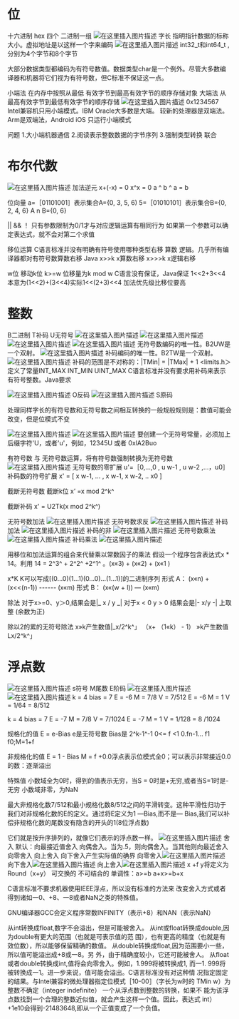 

# 位
十六进制 hex
四个 二进制一组
![在这里插入图片描述](https://img-blog.csdnimg.cn/20210123090706626.png?x-oss-process=image/watermark,type_ZmFuZ3poZW5naGVpdGk,shadow_10,text_aHR0cHM6Ly9ibG9nLmNzZG4ubmV0L3dlaXhpbl80MzYyNzU2MQ==,size_16,color_FFFFFF,t_70)
字长
指明指针数据的标称大小。虚拟地址是以这样一个字来编码
![在这里插入图片描述](https://img-blog.csdnimg.cn/20210123091132790.png?x-oss-process=image/watermark,type_ZmFuZ3poZW5naGVpdGk,shadow_10,text_aHR0cHM6Ly9ibG9nLmNzZG4ubmV0L3dlaXhpbl80MzYyNzU2MQ==,size_16,color_FFFFFF,t_70)
int32_t和int64_t ,分别为4个字节和8个字节

大部分数据类型都编码为有符号数值。数据类型char是一个例外。尽管大多数编译器和机器将它们视为有符号数，但C标准不保证这一点。

小端法  在内存中按照从最低 有效字节到最高有效字节的顺序存储对象
大端法 从最高有效字节到最低有效字节的顺序存储
![在这里插入图片描述](https://img-blog.csdnimg.cn/20210123091537526.png?x-oss-process=image/watermark,type_ZmFuZ3poZW5naGVpdGk,shadow_10,text_aHR0cHM6Ly9ibG9nLmNzZG4ubmV0L3dlaXhpbl80MzYyNzU2MQ==,size_16,color_FFFFFF,t_70)
0x1234567
Intel兼容机只用小端模式。IBM Oracle大多数是大端。 较新的处理器是双端法。Arm是双端法，Android iOS 只运行小端模式

问题
1.大小端机器通信
2.阅读表示整数数据的字节序列
3.强制类型转换 联合

# 布尔代数
![在这里插入图片描述](https://img-blog.csdnimg.cn/20210123092700130.png?x-oss-process=image/watermark,type_ZmFuZ3poZW5naGVpdGk,shadow_10,text_aHR0cHM6Ly9ibG9nLmNzZG4ubmV0L3dlaXhpbl80MzYyNzU2MQ==,size_16,color_FFFFFF,t_70)
加法逆元
x+(-x) = 0
x^x = 0
a ^ b ^ a = b

位向量
a=［01101001］表示集合A={0, 3, 5, 6)
5=［01010101］表示集合B={0, 2, 4, 6}
A n B={0, 6}

|| && ！
只有参数限制为0/1才与对应逻辑运算有相同行为
如果第一个参数可以确定表达式，就不会对第二个求值

移位运算
C语言标准并没有明确有符号使用哪种类型右移 算数 逻辑。几乎所有编译器都对有符号数算数右移
Java x>>k x算数右移 x>>>k x逻辑右移

w位 移动k位 k>=w 位移量为k mod w
C语言没有保证，Java保证
1<<2+3<<4本意为(1<<2)+(3<<4)实际1<<(2+3)<<4 加法优先级比移位要高

# 整数
B二进制 T补码 U无符号
![在这里插入图片描述](https://img-blog.csdnimg.cn/20210123094724378.png?x-oss-process=image/watermark,type_ZmFuZ3poZW5naGVpdGk,shadow_10,text_aHR0cHM6Ly9ibG9nLmNzZG4ubmV0L3dlaXhpbl80MzYyNzU2MQ==,size_16,color_FFFFFF,t_70)
![在这里插入图片描述](https://img-blog.csdnimg.cn/2021012309484388.png?x-oss-process=image/watermark,type_ZmFuZ3poZW5naGVpdGk,shadow_10,text_aHR0cHM6Ly9ibG9nLmNzZG4ubmV0L3dlaXhpbl80MzYyNzU2MQ==,size_16,color_FFFFFF,t_70)
![在这里插入图片描述](https://img-blog.csdnimg.cn/20210123094850723.png?x-oss-process=image/watermark,type_ZmFuZ3poZW5naGVpdGk,shadow_10,text_aHR0cHM6Ly9ibG9nLmNzZG4ubmV0L3dlaXhpbl80MzYyNzU2MQ==,size_16,color_FFFFFF,t_70)
![在这里插入图片描述](https://img-blog.csdnimg.cn/20210123095000722.png)
无符号数编码的唯一性。B2UW是一个双射。
![在这里插入图片描述](https://img-blog.csdnimg.cn/2021012309510889.png)
补码编码的唯一性。B2TW是一个双射。
![在这里插入图片描述](https://img-blog.csdnimg.cn/20210123095229347.png?x-oss-process=image/watermark,type_ZmFuZ3poZW5naGVpdGk,shadow_10,text_aHR0cHM6Ly9ibG9nLmNzZG4ubmV0L3dlaXhpbl80MzYyNzU2MQ==,size_16,color_FFFFFF,t_70)
补码的范围是不对称的：|TMin| = |TMax| + 1
<limits.h＞ 定义了常量INT_MAX INT_MIN UINT_MAX
C语言标准并没有要求用补码来表示有符号整数。Java要求

![在这里插入图片描述](https://img-blog.csdnimg.cn/20210123095812194.png)
O反码
![在这里插入图片描述](https://img-blog.csdnimg.cn/20210123095830904.png)
S原码

处理同样字长的有符号数和无符号数之间相互转换的一般规般规则是：数值可能会改变，但是位模式不变

![在这里插入图片描述](https://img-blog.csdnimg.cn/20210123101647519.png)
![在这里插入图片描述](https://img-blog.csdnimg.cn/20210123102131632.png)
要创建一个无符号常量，必须加上后缀字符'U，或者'u'，例如，12345U 或者 0xlA2Buo

有符号数 与 无符号数运算，将有符号数强制转换为无符号数
![在这里插入图片描述](https://img-blog.csdnimg.cn/20210123102533442.png?x-oss-process=image/watermark,type_ZmFuZ3poZW5naGVpdGk,shadow_10,text_aHR0cHM6Ly9ibG9nLmNzZG4ubmV0L3dlaXhpbl80MzYyNzU2MQ==,size_16,color_FFFFFF,t_70)
无符号数的零扩展
u'=［0,…,0 , u w-1 , u w-2 ,…，u0］
补码数的符号扩展
x' = [ x w-1, ... , x w-1, x w-2, .. x0 ]

截断无符号数
截断k位 x’ =x mod 2^k^

截断补码
x' = U2Tk(x mod 2^k^)

无符号数加法
![在这里插入图片描述](https://img-blog.csdnimg.cn/20210123144459203.png)
无符号数求反
![在这里插入图片描述](https://img-blog.csdnimg.cn/20210123144635567.png)
补码加法
![在这里插入图片描述](https://img-blog.csdnimg.cn/20210123144744593.png)
补码的非
![在这里插入图片描述](https://img-blog.csdnimg.cn/20210123145102668.png)
无符号数乘法
![在这里插入图片描述](https://img-blog.csdnimg.cn/202101231451354.png)
补码乘法
![在这里插入图片描述](https://img-blog.csdnimg.cn/2021012315041593.png)

用移位和加法运算的组合来代替乘以常数因子的乘法
假设一个程序包含表达式x * 14。利用 14 = 2^3^ + 2^2^ +2^1^ 。(x«3) + (x«2) + (x«1 )

x*K K可以写成[(0...0)(1...1)(0...0)...(1...1)]的二进制序列
形式 A： (x«n) + (x<<(n-1)) ------ (x«m)
形式 B： (x«(w + l)) — (x«m)

除法
对于x>=0、y＞0,结果会是|_ x / y _|
对于x < 0 y > 0 结果会是|- x/y -| 上取整
(余数为正)

除以2的累的无符号除法
x»k产生数值|_x/2^k^」
（x+ （1«k） - 1） »k产生数值Lx/2^k^」

# 浮点数
![在这里插入图片描述](https://img-blog.csdnimg.cn/20210123211841638.png)
s符号 M尾数 E阶码
![在这里插入图片描述](https://img-blog.csdnimg.cn/20210123211937274.png?x-oss-process=image/watermark,type_ZmFuZ3poZW5naGVpdGk,shadow_10,text_aHR0cHM6Ly9ibG9nLmNzZG4ubmV0L3dlaXhpbl80MzYyNzU2MQ==,size_16,color_FFFFFF,t_70)
![在这里插入图片描述](https://img-blog.csdnimg.cn/20210123212411996.png?x-oss-process=image/watermark,type_ZmFuZ3poZW5naGVpdGk,shadow_10,text_aHR0cHM6Ly9ibG9nLmNzZG4ubmV0L3dlaXhpbl80MzYyNzU2MQ==,size_16,color_FFFFFF,t_70)
k = 4 bias = 7 E = -6 M = 7/8 V = 7/512
E = -6 M = 1 V = 1/64 = 8/512

k = 4 bias = 7 E = -7 M = 7/8 V = 7/1024
E = -7 M = 1 V = 1/128 = 8 /1024

规格化的值
E = e-Bias e是无符号数 Bias是 2^k-1^-1
0<= f <1 0.fn-1... f1 f0;M=1+f

非规格化的值
E = 1 - Bias M = f
+0.0浮点表示位模式全0；可以表示非常接近0.0的数：逐渐溢出

特殊值
小数域全为0时，得到的值表示无穷，当S = 0时是+无穷,或者当S=1时是-无穷
小数域非零，为NaN

最大非规格化数7/512和最小规格化数8/512之间的平滑转变。这种平滑性归功于我们对非规格化数的E的定义。通过将E定义为1 —Bias,而不是— Bias,我们可以补 偿非规格化数的尾数没有隐含的开头的1(8位浮点数)

它们就是按升序排列的，就像它们表示的浮点数一样。
![在这里插入图片描述](https://img-blog.csdnimg.cn/20210123213628657.png?x-oss-process=image/watermark,type_ZmFuZ3poZW5naGVpdGk,shadow_10,text_aHR0cHM6Ly9ibG9nLmNzZG4ubmV0L3dlaXhpbl80MzYyNzU2MQ==,size_16,color_FFFFFF,t_70)
舍入
默认：向最接近值舍入 向偶舍入。当为.5，则向偶舍入。当其他则向最近舍入
向零舍入 向上舍入 向下舍入产生实际值的确界
向零舍入![在这里插入图片描述](https://img-blog.csdnimg.cn/2021012322072534.png)
向下舍入![在这里插入图片描述](https://img-blog.csdnimg.cn/20210123220742309.png)
向上舍入![在这里插入图片描述](https://img-blog.csdnimg.cn/20210123220756309.png)
x +f y将定义为Round（x+y）
可交换的
不可结合的
单调性：a>=b a+x>=b+x

C语言标准不要求机器使用IEEE浮点，所以没有标准的方法来 改变舍入方式或者得到诸如一0、+8、一8或者NaN之类的特殊值。

GNU编译器GCC会定义程序常数INFINITY（表示+8）和NAN（表示NaN）

从int转换成float,数字不会溢出，但是可能被舍入。
从int或float转换成double,因为double有更大的范围（也就是可表示值的范 围），也有更高的精度（也就是有效位数），所以能够保留精确的数值。
从double转换成float,因为范围要小一些，所以值可能溢出成+8或一8。另 
外，由于精确度较小，它还可能被舍人。
从float或者double转换成int,值将会向零舍入。例如，1.999将被转换成1, 
而一1. 999将被转换成一1。进一步来说，值可能会溢出。C语言标准没有对这种情 况指定固定的结果。与Intel兼容的微处理器指定位模式［10-00］（字长为w时的 TMin w）为整数不确定（integer indefinite） 一个从浮点数到整数的转换，如果不 能为该浮点数找到一个合理的整数近似值，就会产生这样一个值。因此，表达式 int）+1e10会得到-21483648,即从一个正值变成了一个负值。